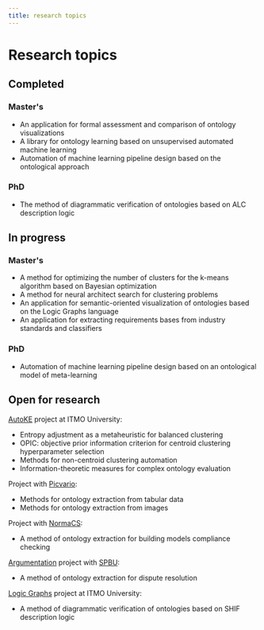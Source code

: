 ```yaml
---
title: research topics
--- 
```

# Research topics

## Completed

### Master's
-	An application for formal assessment and comparison of ontology visualizations
-	A library for ontology learning based on unsupervised automated machine learning
-	Automation of machine learning pipeline design based on the ontological approach

### PhD
-	The method of diagrammatic verification of ontologies based on ALC description logic

## In progress

### Master's
-	A method for optimizing the number of clusters for the k-means algorithm based on Bayesian optimization
-	A method for neural architect search for clustering problems
-	An application for semantic-oriented visualization of ontologies based on the Logic Graphs language
-	An application for extracting requirements bases from industry standards and classifiers

### PhD
- Automation of machine learning pipeline design based on an ontological model of meta-learning

## Open for research

[AutoKE](https://ldrbmrtv.github.io/AutoKE/) project at ITMO University:
- Entropy adjustment as a metaheuristic for balanced clustering
- OPIC: objective prior information criterion for centroid clustering hyperparameter selection
- Methods for non-centroid clustering automation
- Information-theoretic measures for complex ontology evaluation

Project with [Picvario](https://picvario.com/):
- Methods for ontology extraction from tabular data
- Methods for ontology extraction from images

Project with [NormaCS](https://www.normacs.ru/):
- A method of ontology extraction for building models compliance checking

[Argumentation](http://argumentation.tilda.ws/) project with [SPBU](https://english.spbu.ru/):
- A method of ontology extraction for dispute resolution

[Logic Graphs](https://logic-graphs.github.io/) project at ITMO University:
- A method of diagrammatic verification of ontologies based on SHIF description logic
